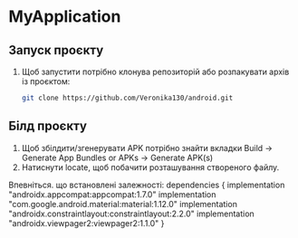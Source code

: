 # MyApplication

## Запуск проєкту
1. Щоб запустити потрібно клонува репозиторій або розпакувати архів із проєктом:
   ```bash
   git clone https://github.com/Veronika130/android.git

## Білд проєкту
1. Щоб збілдити/згенерувати APK потрібно знайти вкладки Build → Generate App Bundles or APKs → Generate APK(s)
2. Натиснути locate, щоб побачити розташування створеного файлу.

Впевніться. що встановлені залежності:
dependencies {
implementation "androidx.appcompat:appcompat:1.7.0"
implementation "com.google.android.material:material:1.12.0"
implementation "androidx.constraintlayout:constraintlayout:2.2.0"
implementation "androidx.viewpager2:viewpager2:1.1.0"
}
